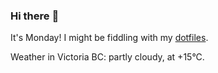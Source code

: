 ### Hi there :wave:

It's Monday! I might be fiddling with my [dotfiles](https://github.com/bewuethr/dotfiles).

Weather in Victoria BC: partly cloudy, at +15°C.
